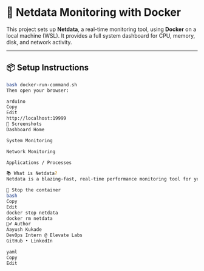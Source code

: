 # 🧠 Netdata Monitoring with Docker

This project sets up **Netdata**, a real-time monitoring tool, using **Docker** on a local machine (WSL). It provides a full system dashboard for CPU, memory, disk, and network activity.

---

## 📦 Setup Instructions

```bash
bash docker-run-command.sh
Then open your browser:

arduino
Copy
Edit
http://localhost:19999
📸 Screenshots
Dashboard Home

System Monitoring

Network Monitoring

Applications / Processes

📚 What is Netdata?
Netdata is a blazing-fast, real-time performance monitoring tool for your infrastructure. It collects thousands of metrics per second and presents them through a rich web dashboard.

🛑 Stop the container
bash
Copy
Edit
docker stop netdata
docker rm netdata
🙋‍♂️ Author
Aayush Kukade
DevOps Intern @ Elevate Labs
GitHub • LinkedIn

yaml
Copy
Edit

